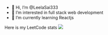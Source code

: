 - 👋 Hi, I’m @LeelaSai333
- 👀 I’m interested in full stack web development 
- 🌱 I’m currently learning Reactjs

Here is my LeetCode stats
![](https://leetcard.jacoblin.cool/techfreak998?theme=unicorn)
